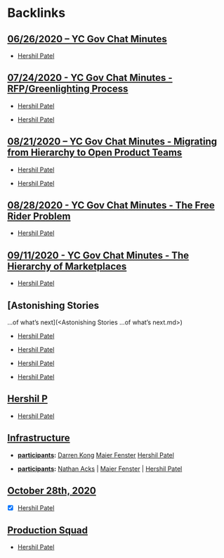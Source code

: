 
# Backlinks
## [06/26/2020 – YC Gov Chat Minutes](<06/26/2020 – YC Gov Chat Minutes.md>)
- [Hershil Patel](<Hershil Patel.md>)

## [07/24/2020 - YC Gov Chat Minutes - RFP/Greenlighting Process](<07/24/2020 - YC Gov Chat Minutes - RFP/Greenlighting Process.md>)
- [Hershil Patel](<Hershil Patel.md>)

- [Hershil Patel](<Hershil Patel.md>)

## [08/21/2020 – YC Gov Chat Minutes - Migrating from Hierarchy to Open Product Teams](<08/21/2020 – YC Gov Chat Minutes - Migrating from Hierarchy to Open Product Teams.md>)
- [Hershil Patel](<Hershil Patel.md>)

- [Hershil Patel](<Hershil Patel.md>)

## [08/28/2020 - YC Gov Chat Minutes - The Free Rider Problem](<08/28/2020 - YC Gov Chat Minutes - The Free Rider Problem.md>)
- [Hershil Patel](<Hershil Patel.md>)

## [09/11/2020 - YC Gov Chat Minutes - The Hierarchy of Marketplaces](<09/11/2020 - YC Gov Chat Minutes - The Hierarchy of Marketplaces.md>)
- [Hershil Patel](<Hershil Patel.md>)

## [Astonishing Stories
...of what’s next](<Astonishing Stories
...of what’s next.md>)
- [Hershil Patel](<Hershil Patel.md>)

- [Hershil Patel](<Hershil Patel.md>)

- [Hershil Patel](<Hershil Patel.md>)

- [Hershil Patel](<Hershil Patel.md>)

## [Hershil P ](<Hershil P .md>)
- [Hershil Patel](<Hershil Patel.md>)

## [Infrastructure](<Infrastructure.md>)
- **[participants](<participants.md>):** [Darren Kong](<Darren Kong.md>) [Maier Fenster](<Maier Fenster.md>) [Hershil Patel](<Hershil Patel.md>)

- **[participants](<participants.md>):** [Nathan Acks](<Nathan Acks.md>) | [Maier Fenster](<Maier Fenster.md>) | [Hershil Patel](<Hershil Patel.md>)

## [October 28th, 2020](<October 28th, 2020.md>)
- [x] [Hershil Patel](<Hershil Patel.md>)

## [Production Squad](<Production Squad.md>)
- [Hershil Patel](<Hershil Patel.md>)

